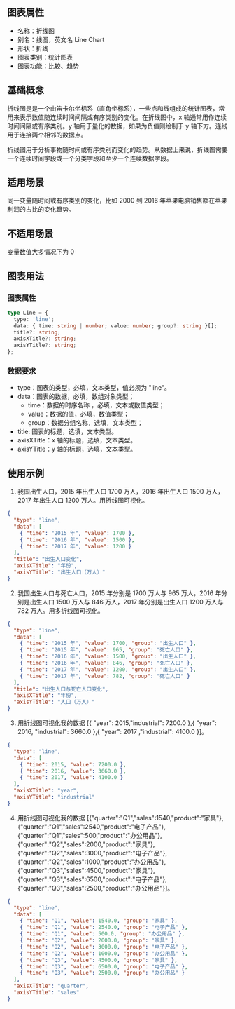 ## 图表属性

- 名称：折线图
- 别名：线图，英文名 Line Chart
- 形状：折线
- 图表类别：统计图表
- 图表功能：比较、趋势

## 基础概念

折线图是是一个由笛卡尔坐标系（直角坐标系），一些点和线组成的统计图表，常用来表示数值随连续时间间隔或有序类别的变化。在折线图中，x 轴通常用作连续时间间隔或有序类别。y 轴用于量化的数据，如果为负值则绘制于 y 轴下方。连线用于连接两个相邻的数据点。

折线图用于分析事物随时间或有序类别而变化的趋势。从数据上来说，折线图需要一个连续时间字段或一个分类字段和至少一个连续数据字段。

## 适用场景

同一变量随时间或有序类别的变化，比如 2000 到 2016 年苹果电脑销售额在苹果利润的占比的变化趋势。

## 不适用场景

变量数值大多情况下为 0

## 图表用法

### 图表属性

```typescript
type Line = {
  type: 'line';
  data: { time: string | number; value: number; group?: string }[];
  title?: string;
  axisXTitle?: string;
  axisYTitle?: string;
};
```

### 数据要求

- type：图表的类型，必填，文本类型，值必须为 "line"。
- data：图表的数据，必填，数组对象类型；
  - time：数据的时序名称 ，必填，文本或数值类型；
  - value：数据的值，必填，数值类型；
  - group：数据分组名称，选填，文本类型；
- title: 图表的标题，选填，文本类型。
- axisXTitle：x 轴的标题，选填，文本类型。
- axisYTitle：y 轴的标题，选填，文本类型。

## 使用示例

1. 我国出生人口，2015 年出生人口 1700 万人，2016 年出生人口 1500 万人，2017 年出生人口 1200 万人。用折线图可视化。

```json
{
  "type": "line",
  "data": [
    { "time": "2015 年", "value": 1700 },
    { "time": "2016 年", "value": 1500 },
    { "time": "2017 年", "value": 1200 }
  ],
  "title": "出生人口变化",
  "axisXTitle": "年份",
  "axisYTitle": "出生人口（万人）"
}
```

2. 我国出生人口与死亡人口，2015 年分别是 1700 万人与 965 万人，2016 年分别是出生人口 1500 万人与 846 万人，2017 年分别是出生人口 1200 万人与 782 万人。用多折线图可视化。

```json
{
  "type": "line",
  "data": [
    { "time": "2015 年", "value": 1700, "group": "出生人口" },
    { "time": "2015 年", "value": 965, "group": "死亡人口" },
    { "time": "2016 年", "value": 1500, "group": "出生人口" },
    { "time": "2016 年", "value": 846, "group": "死亡人口" },
    { "time": "2017 年", "value": 1200, "group": "出生人口" },
    { "time": "2017 年", "value": 782, "group": "死亡人口" }
  ],
  "title": "出生人口与死亡人口变化",
  "axisXTitle": "年份",
  "axisYTitle": "人口（万人）"
}
```

3. 用折线图可视化我的数据 [{ "year": 2015,"industrial": 7200.0 },{ "year": 2016, "industrial": 3660.0 },{ "year": 2017 ,"industrial": 4100.0 }]。

```json
{
  "type": "line",
  "data": [
    { "time": 2015, "value": 7200.0 },
    { "time": 2016, "value": 3660.0 },
    { "time": 2017, "value": 4100.0 }
  ],
  "axisXTitle": "year",
  "axisYTitle": "industrial"
}
```

4. 用折线图可视化我的数据 [{"quarter":"Q1","sales":1540,"product":"家具"},{"quarter":"Q1","sales":2540,"product":"电子产品"},{"quarter":"Q1","sales":500,"product":"办公用品"},{"quarter":"Q2","sales":2000,"product":"家具"},{"quarter":"Q2","sales":3000,"product":"电子产品"},{"quarter":"Q2","sales":1000,"product":"办公用品"},{"quarter":"Q3","sales":4500,"product":"家具"},{"quarter":"Q3","sales":6500,"product":"电子产品"},{"quarter":"Q3","sales":2500,"product":"办公用品"}]。

```json
{
  "type": "line",
  "data": [
    { "time": "Q1", "value": 1540.0, "group": "家具" },
    { "time": "Q1", "value": 2540.0, "group": "电子产品" },
    { "time": "Q1", "value": 500.0, "group": "办公用品" },
    { "time": "Q2", "value": 2000.0, "group": "家具" },
    { "time": "Q2", "value": 3000.0, "group": "电子产品" },
    { "time": "Q2", "value": 1000.0, "group": "办公用品" },
    { "time": "Q3", "value": 4500.0, "group": "家具" },
    { "time": "Q3", "value": 6500.0, "group": "电子产品" },
    { "time": "Q3", "value": 2500.0, "group": "办公用品" }
  ],
  "axisXTitle": "quarter",
  "axisYTitle": "sales"
}
```
